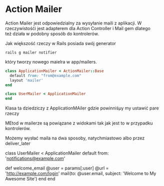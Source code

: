 # Action Mailer

Action Mailer jest odpowiedzialny za wysyłanie maili z aplikacji. W rzeczywistośći jest adapterem dla Action Controller i Mail gem dlatego też działa w podobny sposób do kontrolerów.

Jak większość rzeczy w Rails posiada swój generator

```
rails g mailer notifier
```

który tworzy nowego maielra w app/mailers.

``` Ruby
class ApplicationMailer < ActionMailer::Base
  default from: "from@example.com"
  layout 'mailer'
end

class UserMailer < ApplicationMailer
end
```

Klasa ta dziedziczy z ApplicationMAiler gdzie powinniśµy my ustawić pare rzeczy

MEtod w mailerze są powiązane z widokami tak jak jest to w przypadku kontrolerów.

Możemy wysłać maila na dwa sposoby, natychmiastowo albo przez deliver_later

class UserMailer < ApplicationMailer
  default from: 'notifications@example.com'

  def welcome_email
    @user = params[:user]
    @url  = 'http://example.com/login'
    mail(to: @user.email, subject: 'Welcome to My Awesome Site')
  end
end
